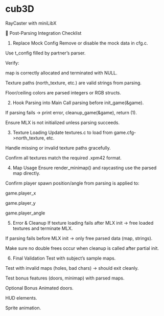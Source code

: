 # cub3D
RayCaster with miniLibX


📝 Post-Parsing Integration Checklist
1. Replace Mock Config
 Remove or disable the mock data in cfg.c.

 Use t_config filled by partner’s parser.

 Verify:

map is correctly allocated and terminated with NULL.

Texture paths (north_texture, etc.) are valid strings from parsing.

Floor/ceiling colors are parsed integers or RGB structs.

2. Hook Parsing into Main
 Call parsing before init_game(&game).

 If parsing fails → print error, cleanup_game(&game), return (1).

 Ensure MLX is not initialized unless parsing succeeds.

3. Texture Loading
 Update textures.c to load from game.cfg->north_texture, etc.

 Handle missing or invalid texture paths gracefully.

 Confirm all textures match the required .xpm42 format.

4. Map Usage
 Ensure render_minimap() and raycasting use the parsed map directly.

 Confirm player spawn position/angle from parsing is applied to:

game.player_x

game.player_y

game.player_angle

5. Error & Cleanup
 If texture loading fails after MLX init → free loaded textures and terminate MLX.

 If parsing fails before MLX init → only free parsed data (map, strings).

 Make sure no double frees occur when cleanup is called after partial init.

6. Final Validation
 Test with subject’s sample maps.

 Test with invalid maps (holes, bad chars) → should exit cleanly.

 Test bonus features (doors, minimap) with parsed maps.

Optional Bonus
 Animated doors.

 HUD elements.

 Sprite animation.